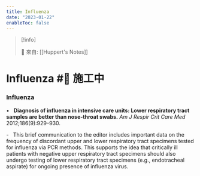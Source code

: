 ```yaml
---
title: Influenza
date: "2023-01-22"
enableToc: false
---
```


> [!info]
>
> 🌱 來自: [[Huppert's Notes]]

# Influenza #🚧 施工中

### Influenza

•   **Diagnosis of influenza in intensive care units: Lower respiratory tract samples are better than nose-throat swabs.** *Am J Respir Crit Care Med* 2012;186(9):929–930.

-   This brief communication to the editor includes important data on the frequency of discordant upper and lower respiratory tract specimens tested for influenza via PCR methods. This supports the idea that critically ill patients with negative upper respiratory tract specimens should also undergo testing of lower respiratory tract specimens (e.g., endotracheal aspirate) for ongoing presence of influenza virus.

